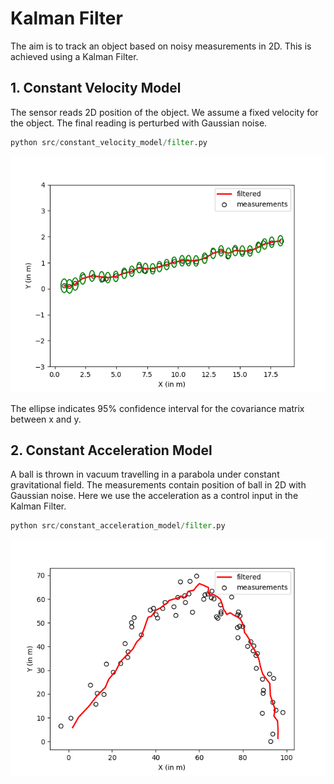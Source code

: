 # Kalman Filter

The aim is to track an object based on noisy measurements in 2D. This is achieved using a Kalman Filter.

## 1. Constant Velocity Model
The sensor reads 2D position of the object. We assume a fixed velocity for the object. The final reading is perturbed with Gaussian noise.
```python
python src/constant_velocity_model/filter.py
```
![Constant Velocity Model](media_readme/constant_velocity_model.png)

The ellipse indicates 95% confidence interval for the covariance matrix between x and y.


## 2. Constant Acceleration Model
A ball is thrown in vacuum travelling in a parabola under constant gravitational field. The measurements contain position of ball in 2D with Gaussian noise. Here we use the acceleration as a control input in the Kalman Filter.
```python
python src/constant_acceleration_model/filter.py
```
![Constant Acceleration Model](media_readme/constant_acceleration_model.png)

